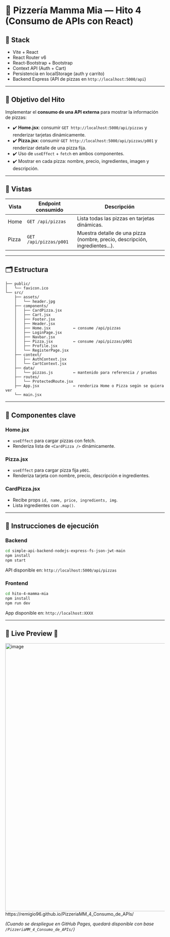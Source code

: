 # 🍕 Pizzería Mamma Mia — Hito 4 (Consumo de APIs con React)

## 🍕 Stack

* Vite + React
* React Router v6
* React-Bootstrap + Bootstrap
* Context API (Auth + Cart)
* Persistencia en localStorage (auth y carrito)
* Backend Express (API de pizzas en `http://localhost:5000/api`)

---

## 🍕 Objetivo del Hito

Implementar el **consumo de una API externa** para mostrar la información de pizzas:

* ✔️ **Home.jsx**: consumir `GET http://localhost:5000/api/pizzas` y renderizar tarjetas dinámicamente.
* ✔️ **Pizza.jsx**: consumir `GET http://localhost:5000/api/pizzas/p001` y renderizar detalle de una pizza fija.
* ✔️ Uso de `useEffect` + `fetch` en ambos componentes.
* ✔️ Mostrar en cada pizza: nombre, precio, ingredientes, imagen y descripción.

---

## 🍕 Vistas

| Vista | Endpoint consumido     | Descripción                                                                  |
| ----- | ---------------------- | ---------------------------------------------------------------------------- |
| Home  | `GET /api/pizzas`      | Lista todas las pizzas en tarjetas dinámicas.                                |
| Pizza | `GET /api/pizzas/p001` | Muestra detalle de una pizza (nombre, precio, descripción, ingredientes...). |

---

## 🗂️ Estructura

```
├── public/
│   └── favicon.ico
└── src/
    ├── assets/
    │   └── header.jpg
    ├── components/
    │   ├── CardPizza.jsx
    │   ├── Cart.jsx
    │   ├── Footer.jsx
    │   ├── Header.jsx
    │   ├── Home.jsx          ← consume /api/pizzas
    │   ├── LoginPage.jsx
    │   ├── Navbar.jsx
    │   ├── Pizza.jsx         ← consume /api/pizzas/p001
    │   ├── Profile.jsx
    │   └── RegisterPage.jsx
    ├── context/
    │   ├── AuthContext.jsx
    │   └── CartContext.jsx
    ├── data/
    │   └── pizzas.js         ← mantenido para referencia / pruebas
    ├── routes/
    │   └── ProtectedRoute.jsx
    ├── App.jsx               ← renderiza Home o Pizza según se quiera ver
    └── main.jsx
```

---

## 🍕 Componentes clave

### Home.jsx

* `useEffect` para cargar pizzas con fetch.
* Renderiza lista de `<CardPizza />` dinámicamente.

### Pizza.jsx

* `useEffect` para cargar pizza fija `p001`.
* Renderiza tarjeta con nombre, precio, descripción e ingredientes.

### CardPizza.jsx

* Recibe props `id, name, price, ingredients, img`.
* Lista ingredientes con `.map()`.

---

## 🚀 Instrucciones de ejecución

### Backend

```bash
cd simple-api-backend-nodejs-express-fs-json-jwt-main
npm install
npm start
```

API disponible en: `http://localhost:5000/api/pizzas`

### Frontend

```bash
cd hito-4-mamma-mia
npm install
npm run dev
```

App disponible en: `http://localhost:XXXX`

---

## 🍕 Live Preview 🍕
<img width="1003" height="845" alt="image" src="https://github.com/user-attachments/assets/a9b9982b-533e-476f-8550-52961859cd37" />
https://remigio96.github.io/PizzeriaMM_4_Consumo_de_APIs/

*(Cuando se despliegue en GitHub Pages, quedará disponible con base `/PizzeriaMM_4_Consumo_de_APIs/`)*
